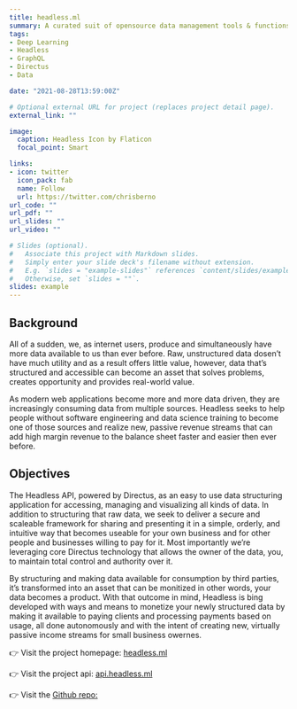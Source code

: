 ```yaml
---
title: headless.ml
summary: A curated suit of opensource data management tools & functions.
tags:
- Deep Learning
- Headless
- GraphQL
- Directus
- Data

date: "2021-08-28T13:59:00Z"

# Optional external URL for project (replaces project detail page).
external_link: ""

image:
  caption: Headless Icon by Flaticon
  focal_point: Smart

links:
- icon: twitter
  icon_pack: fab
  name: Follow
  url: https://twitter.com/chrisberno
url_code: ""
url_pdf: ""
url_slides: ""
url_video: ""

# Slides (optional).
#   Associate this project with Markdown slides.
#   Simply enter your slide deck's filename without extension.
#   E.g. `slides = "example-slides"` references `content/slides/example-slides.md`.
#   Otherwise, set `slides = ""`.
slides: example
---
```


## Background 
All of a sudden, we, as internet users, produce and simultaneously have more data available to us than ever before. Raw, unstructured data dosen’t have much utility and as a result offers little value, however, data that’s structured and accessible can become an asset that solves problems, creates opportunity and provides real-world value.  


As modern web applications become more and more data driven, they are  increasingly consuming data from multiple sources. Headless seeks to help people without software engineering and data science training to become one of those sources and realize new, passive revenue streams that can add high margin revenue to the balance sheet faster and easier then ever before.



## Objectives

The Headless API, powered by Directus, as an easy to use data structuring application for accessing, managing and visualizing all kinds of data. In addition to structuring that raw data, we seek to deliver a secure and scaleable framework for sharing and presenting it in a simple, orderly, and intuitive way that becomes useable for your own business and for other people and businesses willing to pay for it. Most importantly we’re leveraging core Directus technology that allows the owner of the data, you,  to maintain total control and authority over it. 

By structuring and making data available for consumption by third parties,  it’s transformed into an asset that can be monitized in other words, your data becomes a product. With that outcome in mind, Headless is bing developed with ways and means to monetize your newly structured data by making it available to paying clients and processing payments based on usage, all done autonomously and with the intent of creating new, virtually passive income streams for small business owernes. 

👉 Visit the project homepage: [headless.ml](https://headless.ml)

👉 Visit the project api: [api.headless.ml](https://api.headless.ml)

👉 Visit the [Github repo:](https://github.com/chrisberno/headless)
